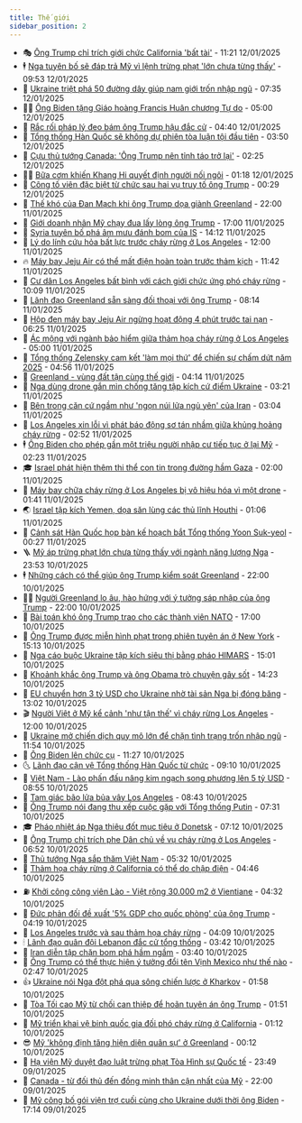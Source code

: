 ```yaml
---
title: Thế giới
sidebar_position: 2
---
```


<!-- vnexpress-the-gioi:START -->
- 🎭 [Ông Trump chỉ trích giới chức California &#39;bất tài&#39;](https://vnexpress.net/ong-trump-chi-trich-gioi-chuc-california-bat-tai-4838371.html) - 11:21 12/01/2025
- 🕴 [Nga tuyên bố sẽ đáp trả Mỹ vì lệnh trừng phạt &#39;lớn chưa từng thấy&#39;](https://vnexpress.net/nga-tuyen-bo-se-dap-tra-my-vi-lenh-trung-phat-lon-chua-tung-thay-4838337.html) - 09:53 12/01/2025
- 🤭 [Ukraine triệt phá 50 đường dây giúp nam giới trốn nhập ngũ](https://vnexpress.net/ukraine-triet-pha-50-duong-day-giup-nam-gioi-tron-nhap-ngu-4838327.html) - 07:35 12/01/2025
- 🧑‍💻 [Ông Biden tặng Giáo hoàng Francis Huân chương Tự do](https://vnexpress.net/ong-biden-tang-giao-hoang-francis-huan-chuong-tu-do-4838264.html) - 05:00 12/01/2025
- 🦏 [Rắc rối pháp lý đeo bám ông Trump hậu đắc cử](https://vnexpress.net/rac-roi-phap-ly-deo-bam-ong-trump-hau-dac-cu-vnepre-4837983.html) - 04:40 12/01/2025
- 🦒 [Tổng thống Hàn Quốc sẽ không dự phiên tòa luận tội đầu tiên](https://vnexpress.net/tong-thong-han-quoc-se-khong-du-phien-toa-luan-toi-dau-tien-4838259.html) - 03:50 12/01/2025
- 🌈 [Cựu thủ tướng Canada: &#39;Ông Trump nên tỉnh táo trở lại&#39;](https://vnexpress.net/cuu-thu-tuong-canada-ong-trump-nen-tinh-tao-tro-lai-4838236.html) - 02:25 12/01/2025
- 🧑‍🏫 [Bữa cơm khiến Khang Hi quyết định người nối ngôi](https://vnexpress.net/bua-com-khien-khang-hi-quyet-dinh-nguoi-noi-ngoi-4838020.html) - 01:18 12/01/2025
- 🐲 [Công tố viên đặc biệt từ chức sau hai vụ truy tố ông Trump](https://vnexpress.net/cong-to-vien-dac-biet-tu-chuc-sau-hai-vu-truy-to-ong-trump-4838215.html) - 00:29 12/01/2025
- 🦒 [Thế khó của Đan Mạch khi ông Trump dọa giành Greenland](https://vnexpress.net/the-kho-cua-dan-mach-khi-ong-trump-doa-gianh-greenland-4837556.html) - 22:00 11/01/2025
- 🐻 [Giới doanh nhân Mỹ chạy đua lấy lòng ông Trump](https://vnexpress.net/gioi-doanh-nhan-my-chay-dua-lay-long-ong-trump-4837772.html) - 17:00 11/01/2025
- 🚀 [Syria tuyên bố phá âm mưu đánh bom của IS](https://vnexpress.net/syria-tuyen-bo-pha-am-muu-danh-bom-cua-is-4838169.html) - 14:12 11/01/2025
- 🥰 [Lý do lính cứu hỏa bất lực trước cháy rừng ở Los Angeles](https://vnexpress.net/ly-do-linh-cuu-hoa-bat-luc-truoc-chay-rung-o-los-angeles-4837970.html) - 12:00 11/01/2025
- 🔥 [Máy bay Jeju Air có thể mất điện hoàn toàn trước thảm kịch](https://vnexpress.net/may-bay-jeju-air-co-the-mat-dien-hoan-toan-truoc-tham-kich-4838160.html) - 11:42 11/01/2025
- 🥳 [Cư dân Los Angeles bất bình với cách giới chức ứng phó cháy rừng](https://vnexpress.net/cu-dan-los-angeles-bat-binh-voi-cach-gioi-chuc-ung-pho-chay-rung-4838134.html) - 10:09 11/01/2025
- 💼 [Lãnh đạo Greenland sẵn sàng đối thoại với ông Trump](https://vnexpress.net/lanh-dao-greenland-san-sang-doi-thoai-voi-ong-trump-4838108.html) - 08:14 11/01/2025
- 🤡 [Hộp đen máy bay Jeju Air ngừng hoạt động 4 phút trước tai nạn](https://vnexpress.net/hop-den-may-bay-jeju-air-ngung-hoat-dong-4-phut-truoc-tai-nan-4838103.html) - 06:25 11/01/2025
- 🌁 [Ác mộng với ngành bảo hiểm giữa thảm họa cháy rừng ở Los Angeles](https://vnexpress.net/ac-mong-voi-nganh-bao-hiem-giua-tham-hoa-chay-rung-o-los-angeles-4837588.html) - 05:00 11/01/2025
- 🤩 [Tổng thống Zelensky cam kết &#39;làm mọi thứ&#39; để chiến sự chấm dứt năm 2025](https://vnexpress.net/tong-thong-zelensky-cam-ket-lam-moi-thu-de-chien-su-cham-dut-nam-2025-4838065.html) - 04:56 11/01/2025
- 🎉 [Greenland - vùng đất tận cùng thế giới](https://vnexpress.net/greenland-vung-dat-tan-cung-the-gioi-4837581.html) - 04:14 11/01/2025
- 🎉 [Nga dùng drone gắn mìn chống tăng tập kích cứ điểm Ukraine](https://vnexpress.net/nga-dung-drone-gan-min-chong-tang-tap-kich-cu-diem-ukraine-4838008.html) - 03:21 11/01/2025
- 🌁 [Bên trong căn cứ ngầm như &#39;ngọn núi lửa ngủ yên&#39; của Iran](https://vnexpress.net/ben-trong-can-cu-ngam-nhu-ngon-nui-lua-ngu-yen-cua-iran-4837999.html) - 03:04 11/01/2025
- 🌊 [Los Angeles xin lỗi vì phát báo động sơ tán nhầm giữa khủng hoảng cháy rừng](https://vnexpress.net/los-angeles-xin-loi-vi-phat-bao-dong-so-tan-nham-giua-khung-hoang-chay-rung-4837974.html) - 02:52 11/01/2025
- 🕴 [Ông Biden cho phép gần một triệu người nhập cư tiếp tục ở lại Mỹ](https://vnexpress.net/ong-biden-cho-phep-gan-mot-trieu-nguoi-nhap-cu-tiep-tuc-o-lai-my-4837972.html) - 02:23 11/01/2025
- 🎓 [Israel phát hiện thêm thi thể con tin trong đường hầm Gaza](https://vnexpress.net/israel-phat-hien-them-thi-the-con-tin-trong-duong-ham-gaza-4837977.html) - 02:00 11/01/2025
- 🦩 [Máy bay chữa cháy rừng ở Los Angeles bị vô hiệu hóa vì một drone](https://vnexpress.net/may-bay-chua-chay-rung-o-los-angeles-bi-vo-hieu-hoa-vi-mot-drone-4837967.html) - 01:41 11/01/2025
- 🌏 [Israel tập kích Yemen, dọa săn lùng các thủ lĩnh Houthi](https://vnexpress.net/israel-tap-kich-yemen-doa-san-lung-cac-thu-linh-houthi-4837959.html) - 01:06 11/01/2025
- 🌋 [Cảnh sát Hàn Quốc họp bàn kế hoạch bắt Tổng thống Yoon Suk-yeol](https://vnexpress.net/canh-sat-han-quoc-hop-ban-ke-hoach-bat-tong-thong-yoon-suk-yeol-4837956.html) - 00:27 11/01/2025
- 🪜 [Mỹ áp trừng phạt lớn chưa từng thấy với ngành năng lượng Nga](https://vnexpress.net/my-ap-trung-phat-lon-chua-tung-thay-voi-nganh-nang-luong-nga-4837955.html) - 23:53 10/01/2025
- 🕴 [Những cách có thể giúp ông Trump kiểm soát Greenland](https://vnexpress.net/nhung-cach-co-the-giup-ong-trump-kiem-soat-greenland-4837570.html) - 22:00 10/01/2025
- 🧑‍🏫 [Người Greenland lo âu, hào hứng với ý tưởng sáp nhập của ông Trump](https://vnexpress.net/nguoi-greenland-lo-au-hao-hung-voi-y-tuong-sap-nhap-cua-ong-trump-4837149.html) - 22:00 10/01/2025
- 🌮 [Bài toán khó ông Trump trao cho các thành viên NATO](https://vnexpress.net/bai-toan-kho-ong-trump-trao-cho-cac-thanh-vien-nato-4837177.html) - 17:00 10/01/2025
- 🚦 [Ông Trump được miễn hình phạt trong phiên tuyên án ở New York](https://vnexpress.net/ong-trump-duoc-mien-hinh-phat-trong-phien-tuyen-an-o-new-york-4837923.html) - 15:13 10/01/2025
- 💫 [Nga cáo buộc Ukraine tập kích siêu thị bằng pháo HIMARS](https://vnexpress.net/nga-cao-buoc-ukraine-tap-kich-sieu-thi-bang-phao-himars-4837816.html) - 15:01 10/01/2025
- 🤡 [Khoảnh khắc ông Trump và ông Obama trò chuyện gây sốt](https://vnexpress.net/khoanh-khac-ong-trump-va-ong-obama-tro-chuyen-gay-sot-4837895.html) - 14:23 10/01/2025
- 🦣 [EU chuyển hơn 3 tỷ USD cho Ukraine nhờ tài sản Nga bị đóng băng](https://vnexpress.net/eu-chuyen-hon-3-ty-usd-cho-ukraine-nho-tai-san-nga-bi-dong-bang-4837891.html) - 13:02 10/01/2025
- 🎬 [Người Việt ở Mỹ kể cảnh &#39;như tận thế&#39; vì cháy rừng Los Angeles](https://vnexpress.net/nguoi-viet-o-my-ke-canh-nhu-tan-the-vi-chay-rung-los-angeles-4837711.html) - 12:00 10/01/2025
- 🎉 [Ukraine mở chiến dịch quy mô lớn để chặn tình trạng trốn nhập ngũ](https://vnexpress.net/ukraine-mo-chien-dich-quy-mo-lon-de-chan-tinh-trang-tron-nhap-ngu-4837878.html) - 11:54 10/01/2025
- 🎡 [Ông Biden lên chức cụ](https://vnexpress.net/ong-biden-len-chuc-cu-4837866.html) - 11:27 10/01/2025
- 🌜 [Lãnh đạo cận vệ Tổng thống Hàn Quốc từ chức](https://vnexpress.net/lanh-dao-can-ve-tong-thong-han-quoc-tu-chuc-4837807.html) - 09:10 10/01/2025
- 🎡 [Việt Nam - Lào phấn đấu nâng kim ngạch song phương lên 5 tỷ USD](https://vnexpress.net/viet-nam-lao-phan-dau-nang-kim-ngach-song-phuong-len-5-ty-usd-4837784.html) - 08:55 10/01/2025
- 🤗 [Tam giác bão lửa bủa vây Los Angeles](https://vnexpress.net/tam-giac-bao-lua-bua-vay-los-angeles-4837812.html) - 08:43 10/01/2025
- 🦩 [Ông Trump nói đang thu xếp cuộc gặp với Tổng thống Putin](https://vnexpress.net/ong-trump-noi-dang-thu-xep-cuoc-gap-voi-tong-thong-putin-4837720.html) - 07:31 10/01/2025
- 🎓 [Pháo nhiệt áp Nga thiêu đốt mục tiêu ở Donetsk](https://vnexpress.net/phao-nhiet-ap-nga-thieu-dot-muc-tieu-o-donetsk-4837657.html) - 07:12 10/01/2025
- 🌁 [Ông Trump chỉ trích phe Dân chủ về vụ cháy rừng ở Los Angeles](https://vnexpress.net/ong-trump-chi-trich-phe-dan-chu-ve-vu-chay-rung-o-los-angeles-4837600.html) - 06:52 10/01/2025
- 🤩 [Thủ tướng Nga sắp thăm Việt Nam](https://vnexpress.net/thu-tuong-nga-sap-tham-viet-nam-4837750.html) - 05:32 10/01/2025
- 👹 [Thảm họa cháy rừng ở California có thể do chập điện](https://vnexpress.net/tham-hoa-chay-rung-o-california-co-the-do-chap-dien-4837647.html) - 04:46 10/01/2025
- ⛽️ [Khởi công công viên Lào - Việt rộng 30.000 m2 ở Vientiane](https://vnexpress.net/khoi-cong-cong-vien-lao-viet-rong-30-000-m2-o-vientiane-4837696.html) - 04:32 10/01/2025
- 🚀 [Đức phản đối đề xuất &#39;5% GDP cho quốc phòng&#39; của ông Trump](https://vnexpress.net/duc-phan-doi-de-xuat-5-gdp-cho-quoc-phong-cua-ong-trump-4837607.html) - 04:19 10/01/2025
- 🎡 [Los Angeles trước và sau thảm họa cháy rừng](https://vnexpress.net/los-angeles-truoc-va-sau-tham-hoa-chay-rung-4837585.html) - 04:09 10/01/2025
- 🕯 [Lãnh đạo quân đội Lebanon đắc cử tổng thống](https://vnexpress.net/lanh-dao-quan-doi-lebanon-dac-cu-tong-thong-4837567.html) - 03:42 10/01/2025
- 🐻 [Iran diễn tập chặn bom phá hầm ngầm](https://vnexpress.net/iran-dien-tap-chan-bom-pha-ham-ngam-4837579.html) - 03:40 10/01/2025
- 🚦 [Ông Trump có thể thực hiện ý tưởng đổi tên Vịnh Mexico như thế nào](https://vnexpress.net/ong-trump-co-the-thuc-hien-y-tuong-doi-ten-vinh-mexico-nhu-the-nao-4837153.html) - 02:47 10/01/2025
- 👍 [Ukraine nói Nga đột phá qua sông chiến lược ở Kharkov](https://vnexpress.net/ukraine-noi-nga-dot-pha-qua-song-chien-luoc-o-kharkov-4837557.html) - 01:58 10/01/2025
- 🚀 [Tòa Tối cao Mỹ từ chối can thiệp để hoãn tuyên án ông Trump](https://vnexpress.net/toa-toi-cao-my-tu-choi-can-thiep-de-hoan-tuyen-an-ong-trump-4837572.html) - 01:51 10/01/2025
- 🌮 [Mỹ triển khai vệ binh quốc gia đối phó cháy rừng ở California](https://vnexpress.net/my-trien-khai-ve-binh-quoc-gia-doi-pho-chay-rung-o-california-4837554.html) - 01:12 10/01/2025
- 😎 [Mỹ &#39;không định tăng hiện diện quân sự&#39; ở Greenland](https://vnexpress.net/my-khong-dinh-tang-hien-dien-quan-su-o-greenland-4837552.html) - 00:12 10/01/2025
- 🐲 [Hạ viện Mỹ duyệt đạo luật trừng phạt Tòa Hình sự Quốc tế](https://vnexpress.net/ha-vien-my-duyet-dao-luat-trung-phat-toa-hinh-su-quoc-te-4837550.html) - 23:49 09/01/2025
- 💫 [Canada - từ đối thủ đến đồng minh thân cận nhất của Mỹ](https://vnexpress.net/canada-tu-doi-thu-den-dong-minh-than-can-nhat-cua-my-4837066.html) - 22:00 09/01/2025
- 👀 [Mỹ công bố gói viện trợ cuối cùng cho Ukraine dưới thời ông Biden](https://vnexpress.net/my-cong-bo-goi-vien-tro-cuoi-cung-cho-ukraine-duoi-thoi-ong-biden-4837513.html) - 17:14 09/01/2025<!-- vnexpress-the-gioi:END -->